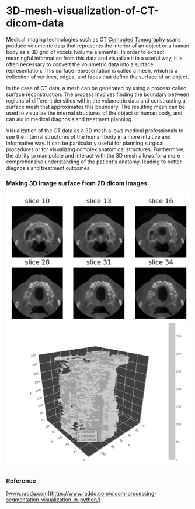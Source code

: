 # 3D-mesh-visualization-of-CT-dicom-data


Medical imaging technologies such as CT [Computed Tomography](https://www.nibib.nih.gov/science-education/science-topics/computed-tomography-ct) scans produce volumetric data that represents the interior of an object or a human body as a 3D grid of voxels (volume elements). In order to extract meaningful information from this data and visualize it in a useful way, it is often necessary to convert the volumetric data into a surface representation. This surface representation is called a mesh, which is a collection of vertices, edges, and faces that define the surface of an object.

In the case of CT data, a mesh can be generated by using a process called surface reconstruction. The process involves finding the boundary between regions of different densities within the volumetric data and constructing a surface mesh that approximates this boundary. The resulting mesh can be used to visualize the internal structures of the object or human body, and can aid in medical diagnosis and treatment planning.

Visualization of the CT data as a 3D mesh allows medical professionals to see the internal structures of the human body in a more intuitive and informative way. It can be particularly useful for planning surgical procedures or for visualizing complex anatomical structures. Furthermore, the ability to manipulate and interact with the 3D mesh allows for a more comprehensive understanding of the patient's anatomy, leading to better diagnosis and treatment outcomes.

### Making 3D image surface from 2D dicom images. 
![](https://github.com/uraimov92cnu/3D-mesh-visualization-of-CT-dicom-data/blob/main/CT_images.PNG)
![](https://github.com/uraimov92cnu/3D-mesh-visualization-of-CT-dicom-data/blob/main/3D_image.PNG)


### Reference
[www.raddq.com](https://www.raddq.com/dicom-processing-segmentation-visualization-in-python/)
